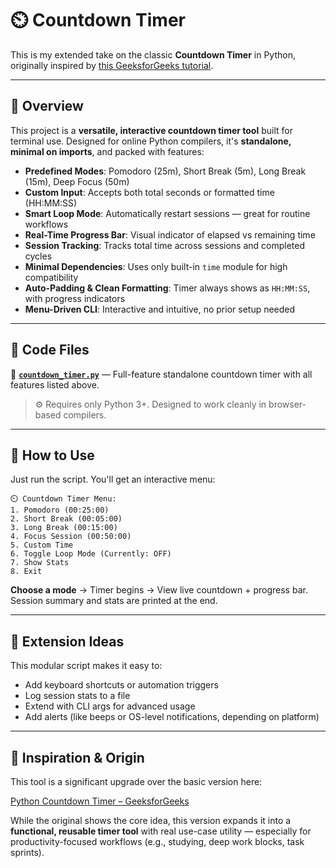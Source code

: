 # ⏲️ Countdown Timer

This is my extended take on the classic **Countdown Timer** in Python, originally inspired by [this GeeksforGeeks tutorial](https://www.geeksforgeeks.org/python-countdown-timer/).

---

## 🧠 Overview

This project is a **versatile, interactive countdown timer tool** built for terminal use. Designed for online Python compilers, it's **standalone, minimal on imports**, and packed with features:

* **Predefined Modes**: Pomodoro (25m), Short Break (5m), Long Break (15m), Deep Focus (50m)
* **Custom Input**: Accepts both total seconds or formatted time (HH\:MM\:SS)
* **Smart Loop Mode**: Automatically restart sessions — great for routine workflows
* **Real-Time Progress Bar**: Visual indicator of elapsed vs remaining time
* **Session Tracking**: Tracks total time across sessions and completed cycles
* **Minimal Dependencies**: Uses only built-in `time` module for high compatibility
* **Auto-Padding & Clean Formatting**: Timer always shows as `HH:MM:SS`, with progress indicators
* **Menu-Driven CLI**: Interactive and intuitive, no prior setup needed

---

## 📂 Code Files

🔸 **[`countdown_timer.py`](./countdown_timer.py)** — Full-feature standalone countdown timer with all features listed above.

> ⚙️ Requires only Python 3+. Designed to work cleanly in browser-based compilers.

---

## 🚀 How to Use

Just run the script. You'll get an interactive menu:

```text
⏲️ Countdown Timer Menu:
1. Pomodoro (00:25:00)
2. Short Break (00:05:00)
3. Long Break (00:15:00)
4. Focus Session (00:50:00)
5. Custom Time
6. Toggle Loop Mode (Currently: OFF)
7. Show Stats
8. Exit
```

**Choose a mode** → Timer begins → View live countdown + progress bar.
Session summary and stats are printed at the end.

---

## 🧱 Extension Ideas

This modular script makes it easy to:

* Add keyboard shortcuts or automation triggers
* Log session stats to a file
* Extend with CLI args for advanced usage
* Add alerts (like beeps or OS-level notifications, depending on platform)

---

## 🧬 Inspiration & Origin

This tool is a significant upgrade over the basic version here:

[Python Countdown Timer – GeeksforGeeks](https://www.geeksforgeeks.org/python-countdown-timer/)

While the original shows the core idea, this version expands it into a **functional, reusable timer tool** with real use-case utility — especially for productivity-focused workflows (e.g., studying, deep work blocks, task sprints).

